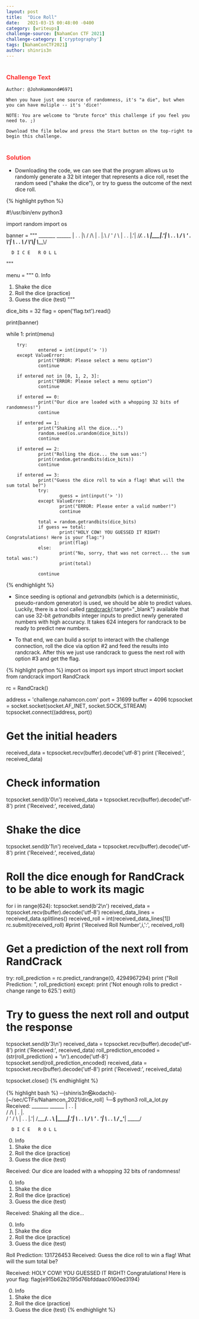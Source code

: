 ```yaml
---
layout: post
title:  "Dice Roll"
date:   2021-03-15 00:48:00 -0400
category: [writeups]
challenge-source: [NahamCon CTF 2021]
challenge-category: ['cryptography']
tags: [NahamConCTF2021]
author: shinris3n
---
```

<h1></h1>
<h3><font color=FF3030>Challenge Text</font></h3>

```
Author: @JohnHammond#6971

When you have just one source of randomness, it's "a die", but when you can have muliple -- it's 'dice!'

NOTE: You are welcome to "brute force" this challenge if you feel you need to. ;)

Download the file below and press the Start button on the top-right to begin this challenge.
``` 

<h1></h1>
<h3><font color=FF3030>Solution</font></h3>

- Downloading the code, we can see that the program allows us to randomly generate a 32 bit integer that represents a dice roll, reset the random seed ("shake the dice"), or try to guess the outcome of the next dice roll.  

{% highlight python %}

#!/usr/bin/env python3

import random
import os

banner = """
              _______
   ______    | .   . |\\
  /     /\\   |   .   |.\\
 /  '  /  \\  | .   . |.'|
/_____/. . \\ |_______|.'|
\\ . . \\    /  \\ ' .   \\'|
 \\ . . \\  /    \\____'__\\|
  \\_____\\/

      D I C E   R O L L
"""

menu = """
0. Info
1. Shake the dice
2. Roll the dice (practice)
3. Guess the dice (test)
"""

dice_bits = 32
flag = open('flag.txt').read()

print(banner)

while 1:
        print(menu)

        try:
                entered = int(input('> '))
        except ValueError:
                print("ERROR: Please select a menu option")
                continue

        if entered not in [0, 1, 2, 3]:
                print("ERROR: Please select a menu option")
                continue

        if entered == 0:
                print("Our dice are loaded with a whopping 32 bits of randomness!")
                continue

        if entered == 1:
                print("Shaking all the dice...")
                random.seed(os.urandom(dice_bits))
                continue

        if entered == 2:
                print("Rolling the dice... the sum was:")
                print(random.getrandbits(dice_bits))
                continue

        if entered == 3:
                print("Guess the dice roll to win a flag! What will the sum total be?")
                try:
                        guess = int(input('> '))
                except ValueError:
                        print("ERROR: Please enter a valid number!")
                        continue

                total = random.getrandbits(dice_bits)
                if guess == total:
                        print("HOLY COW! YOU GUESSED IT RIGHT! Congratulations! Here is your flag:")
                        print(flag)
                else:
                        print("No, sorry, that was not correct... the sum total was:")
                        print(total)

                continue

{% endhighlight %}

- Since seeding is optional and *getrandbits* (which is a deterministic, pseudo-random generator) is used, we should be able to predict values.  Luckily, there is a tool called [randcrack](https://pypi.org/project/randcrack/){:target="_blank"} available that can use 32-bit *getrandbits* integer inputs to predict newly generated numbers with high accuracy.  It takes 624 integers for randcrack to be ready to predict new numbers.

- To that end, we can build a script to interact with the challenge connection, roll the dice via option #2 and feed the results into randcrack.  After this we just use randcrack to guess the next roll with option #3 and get the flag.

{% highlight python %}
import os
import sys
import struct
import socket
from randcrack import RandCrack

rc = RandCrack()

address = 'challenge.nahamcon.com'
port = 31699
buffer = 4096
tcpsocket = socket.socket(socket.AF_INET, socket.SOCK_STREAM)
tcpsocket.connect((address, port))

# Get the initial headers
received_data = tcpsocket.recv(buffer).decode('utf-8')
print ('Received:', received_data)

# Check information
tcpsocket.send(b'0\n')
received_data = tcpsocket.recv(buffer).decode('utf-8')
print ('Received:', received_data)

# Shake the dice
tcpsocket.send(b'1\n')
received_data = tcpsocket.recv(buffer).decode('utf-8')
print ('Received:', received_data)

# Roll the dice enough for RandCrack to be able to work its magic
for i in range(624):
        tcpsocket.send(b'2\n')
        received_data = tcpsocket.recv(buffer).decode('utf-8')
        received_data_lines = received_data.splitlines()
        received_roll = int(received_data_lines[1])
        rc.submit(received_roll)
        #print ('Received Roll Number',i,':', received_roll)

# Get a prediction of the next roll from RandCrack
try:
        roll_prediction = rc.predict_randrange(0, 4294967294)
        print ("Roll Prediction: ", roll_prediction)
except:
        print ('Not enough rolls to predict - change range to 625.')
        exit()

# Try to guess the next roll and output the response
tcpsocket.send(b'3\n')
received_data = tcpsocket.recv(buffer).decode('utf-8')
print ('Received:', received_data)
roll_prediction_encoded = (str(roll_prediction) + '\n').encode('utf-8')
tcpsocket.send(roll_prediction_encoded)
received_data = tcpsocket.recv(buffer).decode('utf-8')
print ('Received:', received_data)

tcpsocket.close()
{% endhighlight %}


{% highlight bash %}
─(shinris3n㉿kodachi)-[~/sec/CTFs/Nahamcon_2021/dice_roll]
└─$ python3 roll_a_lot.py                                                                 
Received: 
              _______
   ______    | .   . |\
  /     /\   |   .   |.\
 /  '  /  \  | .   . |.'|
/_____/. . \ |_______|.'|
\ . . \    /  \ ' .   \'|
 \ . . \  /    \____'__\|
  \_____\/

      D I C E   R O L L


0. Info
1. Shake the dice
2. Roll the dice (practice)
3. Guess the dice (test)

> 
Received: Our dice are loaded with a whopping 32 bits of randomness!

0. Info
1. Shake the dice
2. Roll the dice (practice)
3. Guess the dice (test)

> 
Received: Shaking all the dice...

0. Info
1. Shake the dice
2. Roll the dice (practice)
3. Guess the dice (test)

> 
Roll Prediction:  131726453
Received: Guess the dice roll to win a flag! What will the sum total be?
> 
Received: HOLY COW! YOU GUESSED IT RIGHT! Congratulations! Here is your flag:
flag{e915b62b2195d76bfddaac0160ed3194}

0. Info
1. Shake the dice
2. Roll the dice (practice)
3. Guess the dice (test)
{% endhighlight %}
